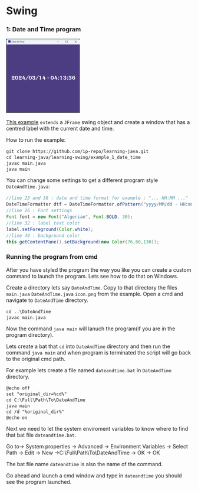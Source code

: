 # Swing
### 1: Date and Time program
<img src="example_1_date_time/example1_date_time.png" width="200" height="200">

<a href="https://github.com/ip-repo/learning-java/tree/main/learning-swing/example_1_date_time">This example</a> `extends` a `JFrame` swing object and create a window that has a centred label with the current
date and time.

How to run the example:

```console
git clone https://github.com/ip-repo/learning-java.git
cd learning-java/learning-swing/example_1_date_time
javac main.java
java main
```

You can change some settings to get a different program style `DateAndTime.java`:

```Java
//line 23 and 38 : date and time format for example : "... HH:MM ..."
DateTimeFormatter dtf = DateTimeFormatter.ofPattern("yyyy/MM/dd - HH:mm:ss");
//line 26 : Font settings
Font font = new Font("Algerian", Font.BOLD, 30);
//line 32 : label text color
label.setForeground(Color.white);
//line 49 : background color
this.getContentPane().setBackground(new Color(76,60,130));

```
### Running the program from cmd
After you have styled the program the way you like you can create a custom command to launch the program.
Lets see how to do that on Windows.

Create a directory lets say `DateAndTime`.
Copy to that directory the files `main.java` `DateAndTime.java` `icon.png` from the example.
Open a cmd and navigate to `DateAndTime` directory.

```console
cd ..\DateAndTime
javac main.java
```
Now the command `java main` will lanuch the program(if you are in the program directory).

Lets create a bat that `cd` into `DateAndTime` directory and then run the command `java main` and when 
program is terminated the script will go back to the original cmd path.

For example lets create a file named `dateandtime.bat` in `DateAndTime` directory.
```console
@echo off
set "original_dir=%cd%"
cd C:\Full\Path\To\DateAndTime
java main
cd /d "%original_dir%"
@echo on

```
Next we need to let the system enviroment variables to know where to find that bat file `dateandtime.bat`.

Go to-> System properties -> Advanced -> Environment Variables -> Select Path -> Edit -> New ->C:\Full\Path\To\DateAndTime -> OK -> OK

The bat file name `dateandtime` is also the name of the command.

Go ahead and launch a cmd window and type in `dateandtime` you should see the program launched.









